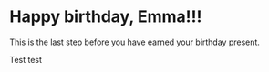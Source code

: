 # Happy birthday, Emma!!!

This is the last step before you have earned your birthday present.

Test test